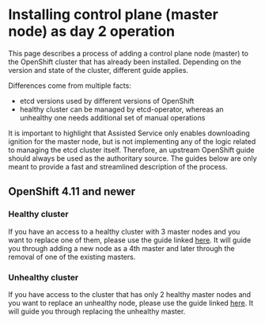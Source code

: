 # Installing control plane (master node) as day 2 operation

This page describes a process of adding a control plane node (master) to the OpenShift cluster that has already been installed. Depending on the version and state of the cluster, different guide applies.

Differences come from multiple facts:

* etcd versions used by different versions of OpenShift
* healthy cluster can be managed by etcd-operator, whereas an unhealthy one needs additional set of manual operations

It is important to highlight that Assisted Service only enables downloading ignition for the master node, but is not implementing any of the logic related to managing the etcd cluster itself. Therefore, an upstream OpenShift guide should always be used as the authoritary source. The guides below are only meant to provide a fast and streamlined description of the process.

## OpenShift 4.11 and newer

### Healthy cluster

If you have an access to a healthy cluster with 3 master nodes and you want to replace one of them, please use the guide linked [here](411-healthy.md). It will guide you through adding a new node as a 4th master and later through the removal of one of the existing masters.

### Unhealthy cluster

If you have access to the cluster that has only 2 healthy master nodes and you want to replace an unhealthy node, please use the guide linked [here](411-unhealthy.md). It will guide you through replacing the unhealthy master.
